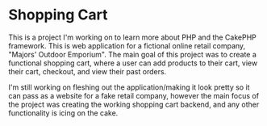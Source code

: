 # Shopping Cart

This is a project I'm working on to learn more about PHP and the CakePHP framework. This is web application for a fictional online retail company, "Majors' Outdoor Emporium". The main goal of this project was to create a functional shopping cart, where a user can add products to their cart, view their cart, checkout, and view their past orders.

I'm still working on fleshing out the application/making it look pretty so it can pass as a website for a fake retail company, however the main focus of the project was creating the working shopping cart backend, and any other functionality is icing on the cake.
